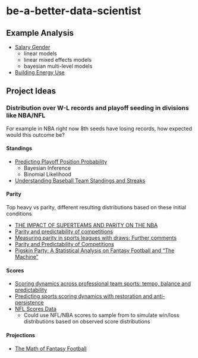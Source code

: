 # be-a-better-data-scientist

## Example Analysis

* [Salary Gender](https://juliasilge.com/blog/salary-gender/)
  * linear models
  * linear mixed effects models
  * bayesian multi-level models
* [Building Energy Use](https://towardsdatascience.com/a-complete-machine-learning-walk-through-in-python-part-one-c62152f39420)

## Project Ideas

### Distribution over W-L records and playoff seeding in divisions like NBA/NFL

For example in NBA right now 8th seeds have losing records, how expected would this outcome be?
  
#### Standings

* [Predicting Playoff Position Probability](https://fansided.com/2019/02/07/nylon-calculus-predicting-playoff-position-probability/)
  * Bayesian Inference
  * Binomial Likelihood
* [Understanding Baseball Team Standings and Streaks
](https://arxiv.org/pdf/0804.1110.pdf)
  
#### Parity

Top heavy vs parity, different resulting distributions based on these initial conditions

* [THE IMPACT OF SUPERTEAMS AND PARITY ON THE NBA](https://scholarsbank.uoregon.edu/xmlui/bitstream/handle/1794/24005/Final%20Thesis-Finci.pdf?sequence=1&isAllowed=y)
* [Parity and predictability of competitions](https://arxiv.org/pdf/physics/0608007.pdf)
* [Measuring parity in sports leagues with draws: Further comments](https://ourarchive.otago.ac.nz/bitstream/handle/10523/995/DP_1005.pdf?sequence=3)
* [Parity and Predictability of Competitions](https://arxiv.org/pdf/physics/0608007.pdf)
* [Pigskin Party: A Statistical Analysis on Fantasy Football and “The Machine”](https://web.wpi.edu/Pubs/E-project/Available/E-project-042612-032533/unrestricted/Pigskin_Party_-_A_Statistical_Analysis_on_Fantasy_Football_and_The_Machine.pdf)

#### Scores

* [Scoring dynamics across professional team sports: tempo, balance and predictability](https://epjdatascience.springeropen.com/articles/10.1140/epjds29)
* [Predicting sports scoring dynamics with restoration and anti-persistence](https://arxiv.org/pdf/1504.05872.pdf)
* [NFL Scores Data](https://www.kaggle.com/tobycrabtree/nfl-scores-and-betting-data)
  * Could use NFL/NBA scores to sample from to simulate win/loss distributions based on observed score distributions

#### Projections

* [The Math of Fantasy Football](https://web.wpi.edu/Pubs/E-project/Available/E-project-042513-140309/unrestricted/ASL_MQP_jpa.pdf)
